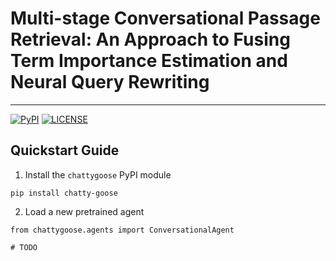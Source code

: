 # Multi-stage Conversational Passage Retrieval: An Approach to Fusing Term Importance Estimation and Neural Query Rewriting

---

[![PyPI](https://img.shields.io/pypi/v/chattygoose?color=brightgreen)](https://pypi.org/project/chattygoose/)
[![LICENSE](https://img.shields.io/badge/license-Apache-blue.svg?style=flat)](https://www.apache.org/licenses/LICENSE-2.0)

## Quickstart Guide

1. Install the `chattygoose` PyPI module

```
pip install chatty-goose
```

2. Load a new pretrained agent

```
from chattygoose.agents import ConversationalAgent

# TODO
```

<!--
You have to install [Anserini](https://github.com/castorini/pyserini) and [SpaCy](https://spacy.io/)
and follow the guideline on [TREC web](https://github.com/daltonj/treccastweb) downloading the corpus and data.
-->

<!--
## Data Preparation

We first deduplicate and generate CAR and Msmarco corpus with the format "Docid \t Document", and merge them.

```shell=bash
mkdir corpus
# Corpus dedupe
python data/trec-cast-tools/src/main/python/car_trecweb.py \
         $CARCorpus \
         ./corpus/
python data/trec-cast-tools/src/main/python/marco_trecweb.py \
         $MsMarcoCorpus \
         ./corpus/ \
         ./duplicate_file/msmarco_duplicate_list_v1.0.txt
# Corpus combine
cat $CARCorpus.xml $MsMarcoCorpus.xml > ./corpus/CAsT_collection.tsv
```

After that you can index CAsT_collection.tsv following the instruction in [Anserini: BM25 Baselines on MS MARCO Passage Retrieval](https://github.com/castorini/anserini/blob/master/docs/experiments-msmarco-passage.md). To run conversational query reformulation using T5 or HQE, please see the readme in [cqr_t5](https://github.com/jacklin64/Conversational-IR/tree/master/cqr_t5) and [cqr_hqe](https://github.com/jacklin64/Conversational-IR/tree/master/cqr_hqe).
-->
